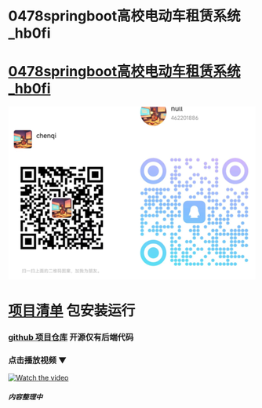 # 0478springboot高校电动车租赁系统_hb0fi


# [0478springboot高校电动车租赁系统_hb0fi](https://github.com/GraduationProject-springboot/0478springboot)

![picture](https://raw.githubusercontent.com/GraduationProject-springboot/.github/main/img/wx.png)

# [项目清单](https://chenqi1990.site) 包安装运行

### [github 项目仓库](https://github.com/GraduationProject-springboot/allSpringbootProjects) 开源仅有后端代码

### 点击播放视频 ▼
[![Watch the video](https://i.sstatic.net/Vp2cE.png)]()


#####   内容整理中  











